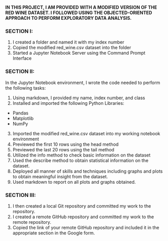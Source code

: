 
__IN THIS PROJECT, I AM PROVIDED WITH A MODIFIED VERSION OF THE RED WINE DATASET. I FOLLOWED USING THE OBJECTED-ORIENTED APPROACH TO PERFORM EXPLORATORY DATA ANALYSIS.__
### SECTION I:

1. I created a folder and named it with my index number
2. Copied the modified red_wine.csv dataset into the folder
3. Started a Jupyter Notebook Server using the Command Prompt Interface

### SECTION II:

In the Jupyter Notebook environment, I wrote the code needed to perform the following tasks:

1.	Using markdown, I provided my name, index number, and class
2.	Installed and imported the following Python Libraries:
- Pandas
- Matplotlib
- NumPy
3. Imported the modified red_wine.csv dataset into my working notebook environment
4. Previewed the first 10 rows using the head method
5.	Previewed the last 20 rows using the tail method
6.	Utilized the info method to check basic information on the dataset
7.	Used the describe method to obtain statistical information on the dataset.
8.	Deployed all manner of skills and techniques including graphs and plots to obtain meaningful insight from the dataset.
9.	Used markdown to report on all plots and graphs obtained. 

### SECTION III:

1.	I then created a local Git repository and committed my work to the repository.
2.	I created a remote GitHub repository and committed my work to the remote repository. 
3.	Copied the link of your remote GitHub repository and included it in the appropriate section in the Google form.
